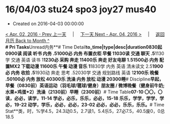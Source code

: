 # 16/04/03 stu24 spo3 joy27 mus40

* Created on 2016-04-03 00:00:00

[&lt; Apr. 02, 2016 - Prev 上一天](d02.md)     \|     [下一天 Next - Apr. 04, 2016 &gt;](d04.md)     \|     [返回月历 Back to Month ^](index.md)   
**\# Pri Tasks**Unread内务**\# Time Detail**to\_time\|type\|desc\|duration0830起0900读 阅读 听书 内务 .51000必 内务 布置衣柜 早餐 11030读 交通 聊天 .5**1130学 交通 英语 读书 1**1230必 采购 奔走 11400乐 奔走 好友电聊 1.51500必 内务 配置MX2 下载动漫 11600乐 午餐 动漫 音乐 1**1830学 内务 英语 清未读文 2.5**1900必 内务 收拾 .5**1930动 奔走 思考 .52030学 交通 规划路线 英语 1**2100乐 晚餐 .50100必 内务 放松 40300乐 洗澡 内务 放松 动漫 20300睡**\# Discipline**早起，早餐（0830前）英语运动（羽毛球/毽球/健身）朋友圈 / 微博晚餐（健身前牛奶;水果+鸡蛋\*2）洗澡（2130前）早睡（2300前）**\# Time Table**07-10 〇〇，〇读，必必，读学，11-14 学必，必乐，乐乐，必必，15-18 乐乐，学学，学学，学必，19-22 动学，学乐，必必，必必，23-02 必必，必必，乐乐，乐乐。**\# Time Stat**类，时，%学4.5，24.3动0.5，2.7读1，5.4乐5，27必7.5，40.5废0，0总18.5

